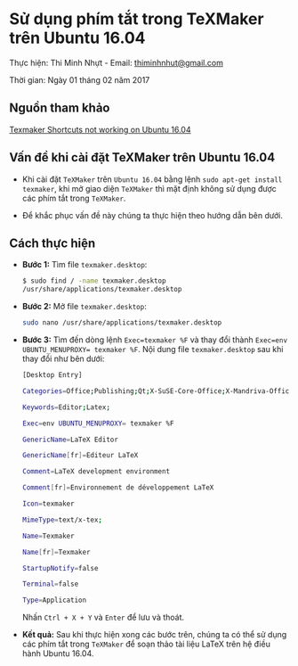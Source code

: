 # Sử dụng phím tắt trong TeXMaker trên Ubuntu 16.04

Thực hiện: Thi Minh Nhựt - Email: thiminhnhut@gmail.com

Thời gian: Ngày 01 tháng 02 năm 2017

## Nguồn tham khảo

[Texmaker Shortcuts not working on Ubuntu 16.04](http://askubuntu.com/questions/786280/texmaker-shortcuts-not-working-on-ubuntu-16-04)

## Vấn đề khi cài đặt TeXMaker trên Ubuntu 16.04

- Khi cài đặt `TeXMaker` trên `Ubuntu 16.04` bằng lệnh `sudo apt-get install texmaker`,
  khi mở giao diện `TeXMaker` thì mặt định không sử dụng được các phím tắt trong `TeXMaker`.

- Để khắc phục vấn đề này chúng ta thực hiện theo hướng dẫn bên dưới.

## Cách thực hiện

- **Bước 1:** Tìm file `texmaker.desktop`:

  ```bash
  $ sudo find / -name texmaker.desktop
  /usr/share/applications/texmaker.desktop
  ```

- **Bước 2:** Mở file `texmaker.desktop`:

  ```bash
  sudo nano /usr/share/applications/texmaker.desktop
  ```

- **Bước 3:** Tìm đến dòng lệnh `Exec=texmaker %F` và thay đổi thành `Exec=env UBUNTU_MENUPROXY= texmaker %F`.
  Nội dung file `texmaker.desktop` sau khi thay đổi như bên dưới:

  ```bash
  [Desktop Entry]

  Categories=Office;Publishing;Qt;X-SuSE-Core-Office;X-Mandriva-Office-Publishing;X-Misc;

  Keywords=Editor;Latex;

  Exec=env UBUNTU_MENUPROXY= texmaker %F

  GenericName=LaTeX Editor

  GenericName[fr]=Editeur LaTeX

  Comment=LaTeX development environment

  Comment[fr]=Environnement de développement LaTeX

  Icon=texmaker

  MimeType=text/x-tex;

  Name=Texmaker

  Name[fr]=Texmaker

  StartupNotify=false

  Terminal=false

  Type=Application
  ```

  Nhấn `Ctrl + X + Y` và `Enter` để lưu và thoát.

- **Kết quả:** Sau khi thực hiện xong các bước trên, chúng ta có thể sử dụng các phím tắt
  trong `TeXMaker` để soạn thảo tài liệu LaTeX trên hệ điều hành Ubuntu 16.04.
